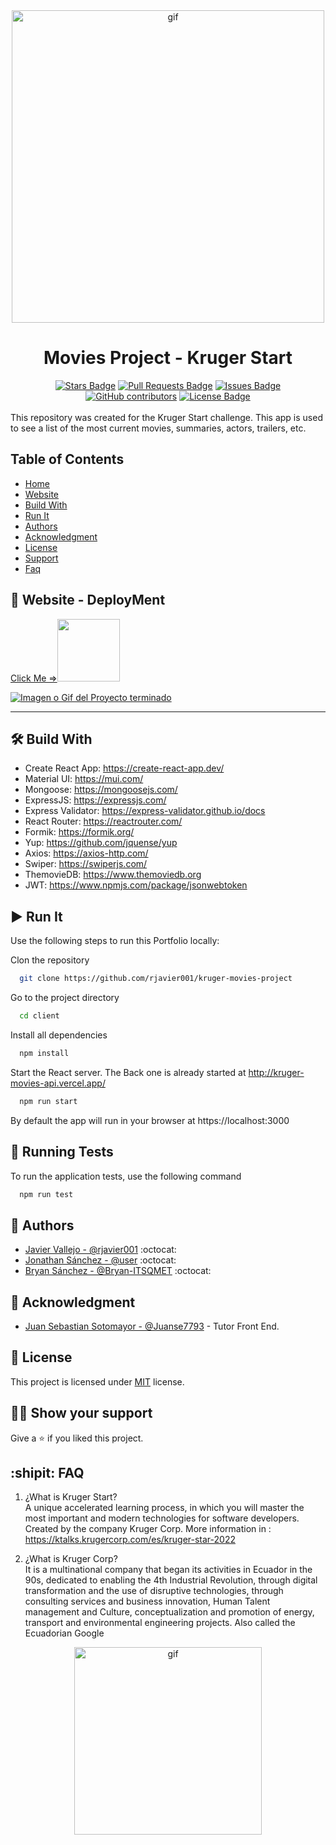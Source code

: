<div align="center"><img alt="gif" src="https://krugercorp.com/wp-content/uploads/2022/02/Logo-Kruger_headermobil.gif" width="500"></div>
<span align="center">

# Movies Project - Kruger Start

</span>

<div align="center">
  <a href="https://github.com/rjavier001/kruger-movies-project/stargazers"><img src="https://img.shields.io/github/stars/rjavier001/kruger-movies-project" alt="Stars Badge"/></a>
  <a href="https://github.com/rjavier001/kruger-movies-project/pulls"><img src="https://img.shields.io/github/issues-pr/rjavier001/kruger-movies-project" alt="Pull Requests Badge"/></a>
  <a href="https://github.com/rjavier001/kruger-movies-project/issues"><img src="https://img.shields.io/github/issues/rjavier001/kruger-movies-project" alt="Issues Badge"/></a>
  <a href="https://github.com/rjavier001/kruger-movies-project/graphs/contributors"><img alt="GitHub contributors" src="https://img.shields.io/github/contributors/rjavier001/kruger-movies-project?color=2b9348"></a>
  <a href="https://github.com/elangosundar/awesome-README-templates/blob/master/LICENSE"><img src="https://img.shields.io/github/license/rjavier001/kruger-movies-project?color=2b9348" alt="License Badge"/></a>
</div>
<br>
This repository was created for the Kruger Start challenge.
This app is used to see a list of the most current movies, summaries, actors, trailers, etc.

## Table of Contents

- [Home](#movies-project---kruger-start)
- [Website](#rocket-website---deployment)
- [Build With](#hammer_and_wrench-build-with)
- [Run It](#arrow_forward-run-it)
- [Authors](#anger-authors)
- [Acknowledgment](#call_me_hand-acknowledgment)
- [License](#pencil-license)
- [Support](#man_astronaut-show-your-support)
- [Faq](#shipit-faq)

## :rocket: Website - DeployMent

<a target="_blank" href="https://kruger-movie-app.netlify.app/"><span align="center">Click Me =></span><img src="https://cdn.iconscout.com/icon/premium/png-256-thumb/deploy-1995643-1686449.png" widht="100" height="100"/> </a>

<a href=""><img src="https://user-images.githubusercontent.com/91750960/212596614-5aa0c54b-d15e-4708-a3e2-d83adc286719.PNG" alt="Imagen o Gif del Proyecto terminado" /></a><hr>

## :hammer_and_wrench: Build With

- Create React App: https://create-react-app.dev/
- Material UI: https://mui.com/
- Mongoose: https://mongoosejs.com/
- ExpressJS: https://expressjs.com/
- Express Validator: https://express-validator.github.io/docs
- React Router: https://reactrouter.com/
- Formik: https://formik.org/
- Yup: https://github.com/jquense/yup
- Axios: https://axios-http.com/
- Swiper: https://swiperjs.com/
- ThemovieDB: https://www.themoviedb.org
- JWT: https://www.npmjs.com/package/jsonwebtoken

## :arrow_forward: Run It

Use the following steps to run this Portfolio locally:

Clon the repository

```bash
  git clone https://github.com/rjavier001/kruger-movies-project
```

Go to the project directory

```bash
  cd client
```

Install all dependencies

```bash
  npm install
```

Start the React server.
The Back one is already started at http://kruger-movies-api.vercel.app/

```bash
  npm run start
```

By default the app will run in your browser at https://localhost:3000

## 🧪 Running Tests

To run the application tests, use the following command

```bash
  npm run test
```

## :anger: Authors

- [Javier Vallejo - @rjavier001](https://github.com/rjavier001) :octocat:
- [Jonathan Sánchez - @user](https://github.com/rjavier001) :octocat:
- [Bryan Sánchez - @Bryan-ITSQMET](https://github.com/Bryan-ITSQMET) :octocat:

## :call_me_hand: Acknowledgment

- [Juan Sebastian Sotomayor - @Juanse7793](https://github.com/Juanse7793) - Tutor Front End.

## :pencil: License

This project is licensed under [MIT](https://opensource.org/licenses/MIT) license.

## :man_astronaut: Show your support

Give a ⭐️ if you liked this project.

## :shipit: FAQ

1. ¿What is Kruger Start?<br>
   A unique accelerated learning process, in which you will master the most important and modern technologies for software developers. Created by the company Kruger Corp.
   More information in : https://ktalks.krugercorp.com/es/kruger-star-2022

2. ¿What is Kruger Corp?<br>
It is a multinational company that began its activities in Ecuador in the 90s, dedicated to enabling the 4th Industrial Revolution, through digital transformation and the use of disruptive technologies, through consulting services and business innovation, Human Talent management and Culture, conceptualization and promotion of energy, transport and environmental engineering projects. Also called the Ecuadorian Google
<div align="center"><img alt="gif" src="https://www.google.com/logos/doodles/2022/ecuador-independence-day-2022-6753651837109630-law.gif" width="300"></div>
